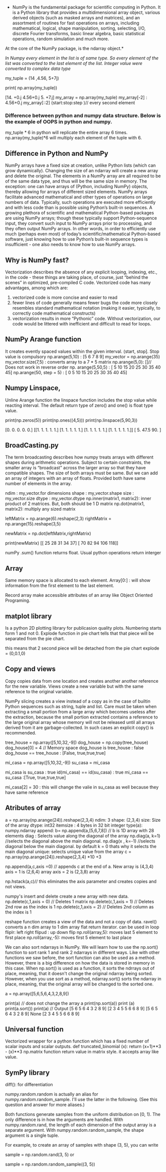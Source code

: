 * NumPy is the fundamental package for scientific computing in Python. It is a Python library that provides a multidimensional array object, various derived objects (such as masked arrays and matrices), and an assortment of routines for fast operations on arrays, including mathematical, logical, shape manipulation, sorting, selecting, I/O, discrete Fourier transforms, basic linear algebra, basic statistical operations, random simulation and much more.

At the core of the NumPy package, is the ndarray object.*

*In Numpy every element in the list is of same type. So every element of the list was converted to the last element of the list. Integer value were converted to complex data type*

my_tuple = (14 ,4.56, 5+7j)

print( np.array(my_tuple))

[14.  +0.j  4.56+0.j  5.  +7.j]
my_array = np.array(my_tuple)
my_array[-2] : 4.56+0.j
my_array[::2] (start:stop:step )// every second element
### Difference between python and numpy data structure. Below is the example of OOPS in python and numpy. 

my_tuple * 6 in python will replicate the entire array 6 times. 
np.array(my_tuple)*6 will multiply each element of the tuple with 6. 

## Difference in Python and NumPy
NumPy arrays have a fixed size at creation, unlike Python lists (which can grow dynamically). Changing the size of an ndarray will create a new array and delete the original.
The elements in a NumPy array are all required to be of the same data type, and thus will be the same size in memory. The exception: one can have arrays of (Python, including NumPy) objects, thereby allowing for arrays of different sized elements.
NumPy arrays facilitate advanced mathematical and other types of operations on large numbers of data. Typically, such operations are executed more efficiently and with less code than is possible using Python’s built-in sequences.
A growing plethora of scientific and mathematical Python-based packages are using NumPy arrays; though these typically support Python-sequence input, they convert such input to NumPy arrays prior to processing, and they often output NumPy arrays. In other words, in order to efficiently use much (perhaps even most) of today’s scientific/mathematical Python-based software, just knowing how to use Python’s built-in sequence types is insufficient - one also needs to know how to use NumPy arrays.

## Why is NumPy fast?
Vectorization describes the absence of any explicit looping, indexing, etc., in the code - these things are taking place, of course, just “behind the scenes” in optimized, pre-compiled C code. Vectorized code has many advantages, among which are:

1. vectorized code is more concise and easier to read
2. fewer lines of code generally means fewer bugs the code more closely resembles standard mathematical notation (making it easier, typically, to correctly code mathematical constructs)
3. vectorization results in more “Pythonic” code. Without vectorization, our code would be littered with inefficient and difficult to read for loops.

## NumPy Arange function
It creates evently spaced values within the given interval. (start, stop]. Stop value is compulsory 
np.arange(5,10) : [5 6 7 8 9]
my_vector = np.arange(35)
my_vector.size(7,5) : converts array to a 7 * 5 matrix
np.arange(5,0): []// Does not work in reverse order
np. arange(5,50,5) : [ 5 10 15 20 25 30 35 40 45]
np.arange(50, step = 5) : [ 0  5 10 15 20 25 30 35 40 45]

## Numpy Linspace,

Unline Arange function the linspace function includes the stop value while reacting interval. The default return type of zero() and one() is float type value. 

print(np.zeros(5))
print(np.ones((4,5)))
print(np.linspace(5,90,3))

[0. 0. 0. 0. 0.]
[[1. 1. 1. 1. 1.]
 [1. 1. 1. 1. 1.]
 [1. 1. 1. 1. 1.]
 [1. 1. 1. 1. 1.]]
[ 5.  47.5 90. ]

## BroadCasting.py 
The term broadcasting describes how numpy treats arrays with different shapes during arithmetic operations. Subject to certain constraints, the smaller array is “broadcast” across the larger array so that they have compatible shapes. The size of both arrays must be same. But we can add an array of integers with an array of floats. Provided both have same number of elements in the array.

ndim :  my_vector.for dimensions
shape : my_vector.shape
size :  my_vector.size
dtype : my_vector.dtype
np.inner(matrix1, matrix2): inner product of 2 matrices. But, both should be 1 D matrix
np.dot(matrix1, matrix2): multiply any sized matrix

leftMatrix = np.arange(6).reshape(2,3)
rightMatrix = np.arange(15).reshape(3,5)

newMatrix = np.dot(leftMatrix,rightMatrix)

print(newMatrix)
[[ 25  28  31  34  37]
 [ 70  82  94 106 118]]

 numPy .sum() function returns float. Usual python operations return interger

 ## Array

 Same memory space is allocated to each element. Array[0:] : will show information from the first element to the last element. 

 Record array make accessible attributes of an array like Object Oriented Programing.

 ## matplot library

Is a python 2D plotting library for publicasion quality plots. Numbering starts form 1 and not 0. Explode function in pie chart tells that that piece will be separated from the pie chart. 

this means that 2 second piece will be detached from the pie chart
explode = (0,0.1,0)

## Copy and views

Copy copies data from one location and creates another another reference for the new variable. Views create a new variable but with the same reference to the original variable. 

NumPy slicing creates a view instead of a copy as in the case of builtin Python sequences such as string, tuple and list. Care must be taken when extracting a small portion from a large array which becomes useless after the extraction, because the small portion extracted contains a reference to the large original array whose memory will not be released until all arrays derived from it are garbage-collected. In such cases an explicit copy() is recommended.

tree_house = np.array([5,10,32,-9])
dog_house = np.copy(tree_house)
dog_house[0] = 4
// Memory space
dog_house is tree_house : false
dog_house == tree_house : [False, true,true,true]


mi_casa =  np.array([5,10,32,-9])
su_casa = mi_casa

mi_casa is su_casa : true
id(mi_casa) == id(su_casa) : true
mi_casa == su_casa :[True, true,true,true]

mi_casa[2] = 30 : this will change the valie in su_casa as well because they have same reference

## Atributes of array
a = np.array(np.arange(24)).reshape(2,3,4)
ndim: 3
shape: (2,3,4)
size: Size of the array
dtype: int32
itemsize : 4 bytes in 32 bit integer
type(a): numpy.ndarray
append: b= np.append(a,[5,6,7,8]) // b is 1D array with 28 elements
diag : Selects value along the diagonal of the array
np.diag(a, k=1) //selects the diagonal above the main diagonal.
np.diag(x , k=-1) //selects diagonal below the main diagonal. by default k = 0 thats why it selects the main diagonal
unique: selects unique value from the array
c = np.array(np.arange(24)).reshape(2,3,4) *10 +3

np.append(a,c,axis =0) //  appends c at the end of a. New array is (4,3,4) 
axis = 1 is (2,6,4) array
axis = 2 is (2,3,8) array

np.hstack(a,c)// this eliminates the axis parameter and creates copies and not views.

numpy's insert and delete create a new array with new data. 
np.delete(c,1,axis = 0) // Deletes 1 matrix
np.delete(c,1,axis = 1) // Deletes 2nd row as the index is 1
np.delete(c,1,axis = 2) // Deletes 2nd column  as the index is 1

reshape function creates a view of the data and not a copy of data.
ravel() converts a n dim array to 1 dim array
flat return iterator. can be used in loop
fliplr: left right
flipud : up down flip
np.roll(array,5): moves last 5 element to first place
np.roll(array,-5): moves first 5 element to last place

We can also sort ndarrays in NumPy. We will learn how to use the np.sort() function to sort rank 1 and rank 2 ndarrays in different ways. Like with other functions we saw before, the sort function can also be used as a method. However, there is a big difference on how the data is stored in memory in this case. When np.sort() is used as a function, it sorts the ndrrays out of place, meaning, that it doesn't change the original ndarray being sorted. However, when you use sort as a method, ndarray.sort() sorts the ndarray in place, meaning, that the original array will be changed to the sorted one. 

a = np.array([5,6,5,6,4,3,2,8,9])

print(a)
// does not change the array a
print(np.sort(a))
print (a)
print(a.sort())
print(a)
// Output 
[5 6 5 6 4 3 2 8 9]
[2 3 4 5 5 6 6 8 9]
[5 6 5 6 4 3 2 8 9]
None
[2 3 4 5 5 6 6 8 9]
## Universal function

Vectorized wrapper for a python function which has a fixed number of scalar inputs and scalar outputs. 
def truncated_binomial (x):
    return (x+1)**3 - (x)**3 
np.matrix function return value in matrix style. it accepts array like value.

## SymPy library

diff(): for differentiation

numpy.random.random is actually an alias for numpy.random.random_sample. I'll use the latter in the following. (See this question and answer for more aliases.)

Both functions generate samples from the uniform distribution on [0, 1). The only difference is in how the arguments are handled. With numpy.random.rand, the length of each dimension of the output array is a separate argument. With numpy.random.random_sample, the shape argument is a single tuple.

For example, to create an array of samples with shape (3, 5), you can write

sample = np.random.rand(3, 5)
or

sample = np.random.random_sample((3, 5))